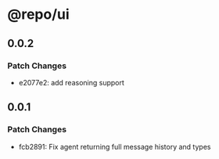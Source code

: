 # @repo/ui

## 0.0.2

### Patch Changes

- e2077e2: add reasoning support

## 0.0.1

### Patch Changes

- fcb2891: Fix agent returning full message history and types
